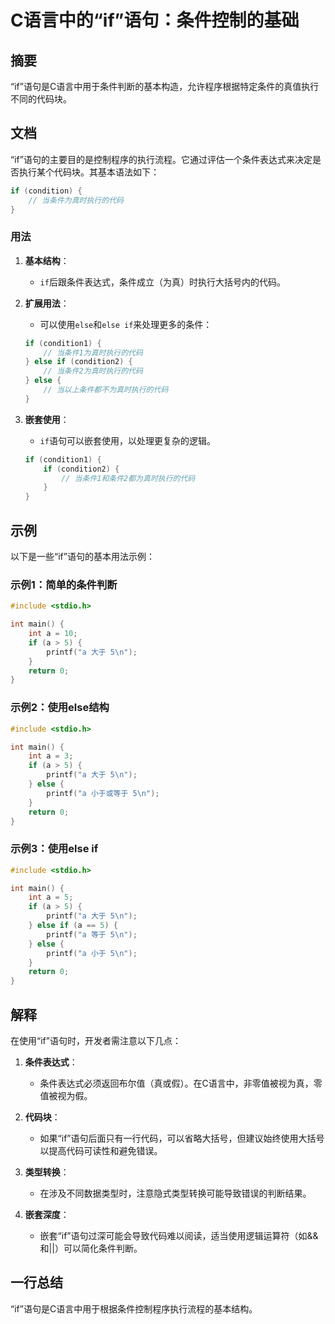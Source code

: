 <!--
Meta Description: # C语言中的“if”语句：条件控制的基础 ## 摘要 “if”语句是C语言中用于条件判断的基本构造，允许程序根据特定条件的真值执行不同的代码块。 ## 文档 “if”语句的主要目的是控制程序的执行流程。它通过评估一个条件表达式来决定是否执行某个代码块。其基本语法如下： ```c if (condi...
Meta Keywords: else, int, printf, include, stdio
-->

# C语言中的“if”语句：条件控制的基础

## 摘要
“if”语句是C语言中用于条件判断的基本构造，允许程序根据特定条件的真值执行不同的代码块。

## 文档
“if”语句的主要目的是控制程序的执行流程。它通过评估一个条件表达式来决定是否执行某个代码块。其基本语法如下：

```c
if (condition) {
    // 当条件为真时执行的代码
}
```

### 用法
1. **基本结构**：
   - `if`后跟条件表达式，条件成立（为真）时执行大括号内的代码。
   
2. **扩展用法**：
   - 可以使用`else`和`else if`来处理更多的条件：
   ```c
   if (condition1) {
       // 当条件1为真时执行的代码
   } else if (condition2) {
       // 当条件2为真时执行的代码
   } else {
       // 当以上条件都不为真时执行的代码
   }
   ```

3. **嵌套使用**：
   - `if`语句可以嵌套使用，以处理更复杂的逻辑。
   ```c
   if (condition1) {
       if (condition2) {
           // 当条件1和条件2都为真时执行的代码
       }
   }
   ```

## 示例
以下是一些“if”语句的基本用法示例：

### 示例1：简单的条件判断
```c
#include <stdio.h>

int main() {
    int a = 10;
    if (a > 5) {
        printf("a 大于 5\n");
    }
    return 0;
}
```

### 示例2：使用else结构
```c
#include <stdio.h>

int main() {
    int a = 3;
    if (a > 5) {
        printf("a 大于 5\n");
    } else {
        printf("a 小于或等于 5\n");
    }
    return 0;
}
```

### 示例3：使用else if
```c
#include <stdio.h>

int main() {
    int a = 5;
    if (a > 5) {
        printf("a 大于 5\n");
    } else if (a == 5) {
        printf("a 等于 5\n");
    } else {
        printf("a 小于 5\n");
    }
    return 0;
}
```

## 解释
在使用“if”语句时，开发者需注意以下几点：

1. **条件表达式**：
   - 条件表达式必须返回布尔值（真或假）。在C语言中，非零值被视为真，零值被视为假。
   
2. **代码块**：
   - 如果“if”语句后面只有一行代码，可以省略大括号，但建议始终使用大括号以提高代码可读性和避免错误。

3. **类型转换**：
   - 在涉及不同数据类型时，注意隐式类型转换可能导致错误的判断结果。

4. **嵌套深度**：
   - 嵌套“if”语句过深可能会导致代码难以阅读，适当使用逻辑运算符（如&&和||）可以简化条件判断。

## 一行总结
“if”语句是C语言中用于根据条件控制程序执行流程的基本结构。